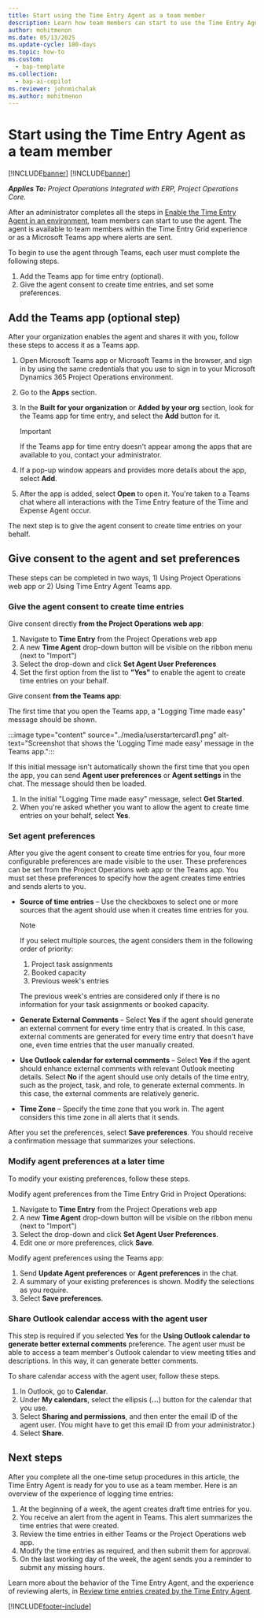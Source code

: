 ```yaml
---
title: Start using the Time Entry Agent as a team member
description: Learn how team members can start to use the Time Entry Agent.
author: mohitmenon
ms.date: 05/13/2025
ms.update-cycle: 180-days
ms.topic: how-to
ms.custom: 
  - bap-template
ms.collection:
  - bap-ai-copilot
ms.reviewer: johnmichalak
ms.author: mohitmenon
---
```


# Start using the Time Entry Agent as a team member

[!INCLUDE[banner](../includes/banner.md)]
[!INCLUDE[banner](../includes/preview-note.md)]

_**Applies To:** Project Operations Integrated with ERP, Project Operations Core._

After an administrator completes all the steps in [Enable the Time Entry Agent in an environment](enable-time-entry-agent.md), team members can start to use the agent. The agent is available to team members within the Time Entry Grid experience or as a Microsoft Teams app where alerts are sent.

To begin to use the agent through Teams, each user must complete the following steps.

1. Add the Teams app for time entry (optional).
1. Give the agent consent to create time entries, and set some preferences.

## Add the Teams app (optional step)

After your organization enables the agent and shares it with you, follow these steps to access it as a Teams app.

1. Open Microsoft Teams app or Microsoft Teams in the browser, and sign in by using the same credentials that you use to sign in to your Microsoft Dynamics 365 Project Operations environment.
1. Go to the **Apps** section.
1. In the **Built for your organization** or **Added by your org** section, look for the Teams app for time entry, and select the **Add** button for it.

    > [!IMPORTANT]
    > If the Teams app for time entry doesn't appear among the apps that are available to you, contact your administrator.

1. If a pop-up window appears and provides more details about the app, select **Add**.
1. After the app is added, select **Open** to open it. You're taken to a Teams chat where all interactions with the Time Entry feature of the Time and Expense Agent occur.

The next step is to give the agent consent to create time entries on your behalf.

## Give consent to the agent and set preferences

These steps can be completed in two ways, 1) Using Project Operations web app or 2) Using Time Entry Agent Teams app.

### Give the agent consent to create time entries

Give consent directly **from the Project Operations web app**:
1. Navigate to **Time Entry** from the Project Operations web app
1. A new **Time Agent** drop-down button will be visible on the ribbon menu (next to "Import")
1. Select the drop-down and click **Set Agent User Preferences**
1. Set the first option from the list to **"Yes"** to enable the agent to create time entries on your behalf.

Give consent **from the Teams app**:

The first time that you open the Teams app, a "Logging Time made easy" message should be shown.

:::image type="content" source="../media/userstartercard1.png" alt-text="Screenshot that shows the 'Logging Time made easy' message in the Teams app.":::

If this initial message isn't automatically shown the first time that you open the app, you can send **Agent user preferences** or **Agent settings** in the chat. The message should then be loaded.

1. In the initial "Logging Time made easy" message, select **Get Started**.
1. When you're asked whether you want to allow the agent to create time entries on your behalf, select **Yes**.

### Set agent preferences

After you give the agent consent to create time entries for you, four more configurable preferences are made visible to the user. These preferences can be set from the Project Operations web app or the Teams app. You must set these preferences to specify how the agent creates time entries and sends alerts to you.

- **Source of time entries** – Use the checkboxes to select one or more sources that the agent should use when it creates time entries for you.

    > [!NOTE]
    > If you select multiple sources, the agent considers them in the following order of priority:
    >
    > 1. Project task assignments
    > 1. Booked capacity
    > 1. Previous week's entries
    >
    > The previous week's entries are considered only if there is no information for your task assignments or booked capacity.

- **Generate External Comments** – Select **Yes** if the agent should generate an external comment for every time entry that is created. In this case, external comments are generated for every time entry that doesn't have one, even time entries that the user manually created.
- **Use Outlook calendar for external comments** – Select **Yes** if the agent should enhance external comments with relevant Outlook meeting details. Select **No** if the agent should use only details of the time entry, such as the project, task, and role, to generate external comments. In this case, the external comments are relatively generic.
- **Time Zone** – Specify the time zone that you work in. The agent considers this time zone in all alerts that it sends.

After you set the preferences, select **Save preferences**. You should receive a confirmation message that summarizes your selections.

### Modify agent preferences at a later time

To modify your existing preferences, follow these steps.

Modify agent preferences from the Time Entry Grid in Project Operations:
1. Navigate to **Time Entry** from the Project Operations web app
1. A new **Time Agent** drop-down button will be visible on the ribbon menu (next to "Import")
1. Select the drop-down and click **Set Agent User Preferences**. 
1. Edit one or more preferences, click **Save**.

Modify agent preferences using the Teams app:
1. Send **Update Agent preferences** or **Agent preferences** in the chat.
1. A summary of your existing preferences is shown. Modify the selections as you require.
1. Select **Save preferences**.

### Share Outlook calendar access with the agent user

This step is required if you selected **Yes** for the **Using Outlook calendar to generate better external comments** preference. The agent user must be able to access a team member's Outlook calendar to view meeting titles and descriptions. In this way, it can generate better comments.

To share calendar access with the agent user, follow these steps.

1. In Outlook, go to **Calendar**.
1. Under **My calendars**, select the ellipsis (**&hellip;**) button for the calendar that you use.
1. Select **Sharing and permissions**, and then enter the email ID of the agent user. (You might have to get this email ID from your administrator.)
1. Select **Share**.

## Next steps

After you complete all the one-time setup procedures in this article, the Time Entry Agent is ready for you to use as a team member. Here is an overview of the experience of logging time entries:

1. At the beginning of a week, the agent creates draft time entries for you.
1. You receive an alert from the agent in Teams. This alert summarizes the time entries that were created.
1. Review the time entries in either Teams or the Project Operations web app.
1. Modify the time entries as required, and then submit them for approval.
1. On the last working day of the week, the agent sends you a reminder to submit any missing hours.

Learn more about the behavior of the Time Entry Agent, and the experience of reviewing alerts, in [Review time entries created by the Time Entry Agent](reviewing-entries-created-by-time-agent.md).

[!INCLUDE[footer-include](../includes/footer-banner.md)]
